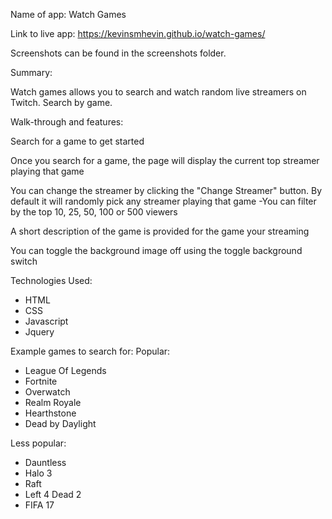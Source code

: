 Name of app: Watch Games 

Link to live app: https://kevinsmhevin.github.io/watch-games/

Screenshots can be found in the screenshots folder. 


Summary:

Watch games allows you to search and watch random live streamers on Twitch. Search by game.


Walk-through and features: 

  Search for a game to get started

  Once you search for a game, the page will display the current top streamer playing that game

  You can change the streamer by clicking the "Change Streamer" button. By default it will randomly pick any streamer playing that game
  -You can filter by the top 10, 25, 50, 100 or 500 viewers

  A short description of the game is provided for the game your streaming 

  You can toggle the background image off using the toggle background switch 

Technologies Used: 

- HTML 
- CSS
- Javascript
- Jquery 

Example games to search for:
Popular:
- League Of Legends
- Fortnite
- Overwatch
- Realm Royale
- Hearthstone
- Dead by Daylight

Less popular: 
- Dauntless
- Halo 3 
- Raft
- Left 4 Dead 2
- FIFA 17


  

